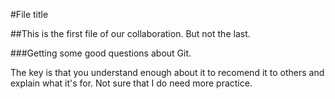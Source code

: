 #File title

##This is the first file of our collaboration.
But not the last.

###Getting some good questions about Git.

The key is that you understand enough about it to recomend it to others and explain what it's for.
Not sure that I do need more practice.
